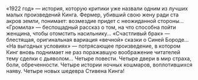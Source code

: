<!--2016-11-06 12:47:13-->
«1922 год» — история, которую критики уже назвали одним из лучших малых произведений Кинга. Фермер, убивший свою жену ради ста акров земли, понимает: возмездие придет с неожиданной стороны…
    «Громила» — беспощадный рассказ о том, на что способна пойти женщина, чтобы отомстить насильнику…
    «Счастливый брак» — блестящая, оригинальная вариация «вечной» сказки о Синей Бороде…
    «На выгодных условиях» — потрясающее произведение, в котором Кинг вновь поднимает не раз поражавшую воображение читателей тему сделки с дьяволом…
    Четыре повести.
    Четыре двери в мир страха, боли, обреченности. Четыре истории ночных кошмаров, воплотившихся наяву.
    Четыре новых шедевра Стивена Кинга!